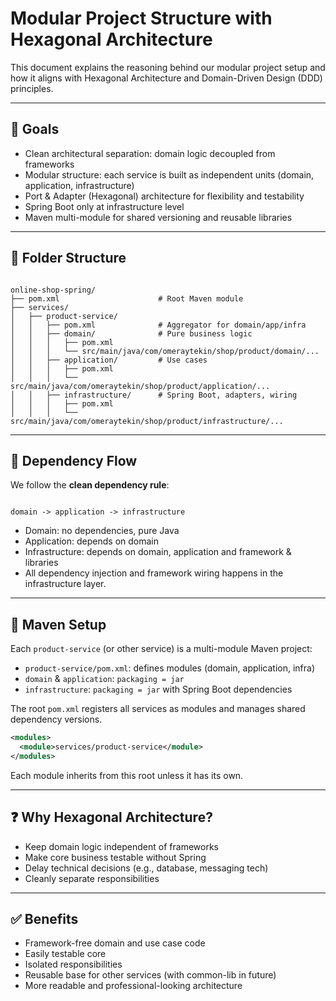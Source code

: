 # Modular Project Structure with Hexagonal Architecture

This document explains the reasoning behind our modular project setup and how it aligns with Hexagonal Architecture and Domain-Driven Design (DDD) principles.

---

## 🧱 Goals

- Clean architectural separation: domain logic decoupled from frameworks
- Modular structure: each service is built as independent units (domain, application, infrastructure)
- Port & Adapter (Hexagonal) architecture for flexibility and testability
- Spring Boot only at infrastructure level
- Maven multi-module for shared versioning and reusable libraries

---

## 📁 Folder Structure

```

online-shop-spring/
├── pom.xml                      # Root Maven module
├── services/
│   ├── product-service/
│   │   ├── pom.xml              # Aggregator for domain/app/infra
│   │   ├── domain/              # Pure business logic
│   │   │   ├── pom.xml
│   │   │   └── src/main/java/com/omeraytekin/shop/product/domain/...
│   │   ├── application/         # Use cases
│   │   │   ├── pom.xml
│   │   │   └── src/main/java/com/omeraytekin/shop/product/application/...
│   │   ├── infrastructure/      # Spring Boot, adapters, wiring
│   │   │   ├── pom.xml
│   │   │   └── src/main/java/com/omeraytekin/shop/product/infrastructure/...

```

---

## 🔗 Dependency Flow

We follow the **clean dependency rule**:

```

domain -> application -> infrastructure

````

- Domain: no dependencies, pure Java
- Application: depends on domain
- Infrastructure: depends on domain, application and framework & libraries
- All dependency injection and framework wiring happens in the infrastructure layer.

---

## 🚀 Maven Setup

Each `product-service` (or other service) is a multi-module Maven project:

- `product-service/pom.xml`: defines modules (domain, application, infra)
- `domain` & `application`: `packaging = jar`
- `infrastructure`: `packaging = jar` with Spring Boot dependencies

The root `pom.xml` registers all services as modules and manages shared dependency versions.

```xml
<modules>
  <module>services/product-service</module>
</modules>
````

Each module inherits from this root unless it has its own.

---

## ❓ Why Hexagonal Architecture?

* Keep domain logic independent of frameworks
* Make core business testable without Spring
* Delay technical decisions (e.g., database, messaging tech)
* Cleanly separate responsibilities

---

## ✅ Benefits

* Framework-free domain and use case code
* Easily testable core
* Isolated responsibilities
* Reusable base for other services (with common-lib in future)
* More readable and professional-looking architecture
